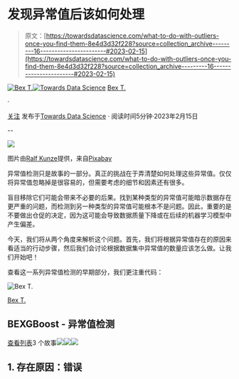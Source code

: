 # 发现异常值后该如何处理

> 原文：[https://towardsdatascience.com/what-to-do-with-outliers-once-you-find-them-8e4d3d32f228?source=collection_archive---------16-----------------------#2023-02-15](https://towardsdatascience.com/what-to-do-with-outliers-once-you-find-them-8e4d3d32f228?source=collection_archive---------16-----------------------#2023-02-15)

[](https://ibexorigin.medium.com/?source=post_page-----8e4d3d32f228--------------------------------)[![Bex T.](../Images/516496f32596e8ad56bf07f178a643c6.png)](https://ibexorigin.medium.com/?source=post_page-----8e4d3d32f228--------------------------------)[](https://towardsdatascience.com/?source=post_page-----8e4d3d32f228--------------------------------)[![Towards Data Science](../Images/a6ff2676ffcc0c7aad8aaf1d79379785.png)](https://towardsdatascience.com/?source=post_page-----8e4d3d32f228--------------------------------) [Bex T.](https://ibexorigin.medium.com/?source=post_page-----8e4d3d32f228--------------------------------)

·

[关注](https://medium.com/m/signin?actionUrl=https%3A%2F%2Fmedium.com%2F_%2Fsubscribe%2Fuser%2F39db050c2ac2&operation=register&redirect=https%3A%2F%2Ftowardsdatascience.com%2Fwhat-to-do-with-outliers-once-you-find-them-8e4d3d32f228&user=Bex+T.&userId=39db050c2ac2&source=post_page-39db050c2ac2----8e4d3d32f228---------------------post_header-----------) 发布于[Towards Data Science](https://towardsdatascience.com/?source=post_page-----8e4d3d32f228--------------------------------) · 阅读时间5分钟·2023年2月15日[](https://medium.com/m/signin?actionUrl=https%3A%2F%2Fmedium.com%2F_%2Fvote%2Ftowards-data-science%2F8e4d3d32f228&operation=register&redirect=https%3A%2F%2Ftowardsdatascience.com%2Fwhat-to-do-with-outliers-once-you-find-them-8e4d3d32f228&user=Bex+T.&userId=39db050c2ac2&source=-----8e4d3d32f228---------------------clap_footer-----------)

--

[](https://medium.com/m/signin?actionUrl=https%3A%2F%2Fmedium.com%2F_%2Fbookmark%2Fp%2F8e4d3d32f228&operation=register&redirect=https%3A%2F%2Ftowardsdatascience.com%2Fwhat-to-do-with-outliers-once-you-find-them-8e4d3d32f228&source=-----8e4d3d32f228---------------------bookmark_footer-----------)![](../Images/29afd747b095ce34bcc4b024ce5a9a8b.png)

图片由[Ralf Kunze](https://pixabay.com/users/realworkhard-23566/?utm_source=link-attribution&utm_medium=referral&utm_campaign=image&utm_content=199054)提供，来自[Pixabay](https://pixabay.com//?utm_source=link-attribution&utm_medium=referral&utm_campaign=image&utm_content=199054)

异常值检测只是故事的一部分。真正的挑战在于弄清楚如何处理这些异常值。仅仅将异常值忽略掉是很容易的，但需要考虑的细节和因素还有很多。

盲目移除它们可能会带来不必要的后果。找到某种类型的异常值可能暗示数据存在更严重的问题，而检测到另一种类型的异常值可能根本不是问题。因此，重要的是不要做出仓促的决定，因为这可能会导致数据质量下降或在后续的机器学习模型中产生偏差。

今天，我们将从两个角度来解析这个问题。首先，我们将根据异常值存在的原因来看适当的行动步骤，然后我们会讨论根据数据集中异常值的数量应该怎么做。让我们开始吧！

查看这一系列异常值检测的早期部分，我们更注重代码：

![Bex T.](../Images/3f2835593290cd528199731ac48cf262.png)

[Bex T.](https://ibexorigin.medium.com/?source=post_page-----8e4d3d32f228--------------------------------)

## BEXGBoost - 异常值检测

[查看列表](https://ibexorigin.medium.com/list/bexgboost-outlier-detection-16cfc06cd0f3?source=post_page-----8e4d3d32f228--------------------------------)3 个故事![](../Images/04febaa835c6275808dbb5c9cee9e16b.png)![](../Images/5ec34d780dee50a815538e11ee75c3f7.png)![](../Images/662f87df807ee91113997c66cccd58a0.png)

## 1\. 存在原因：错误
